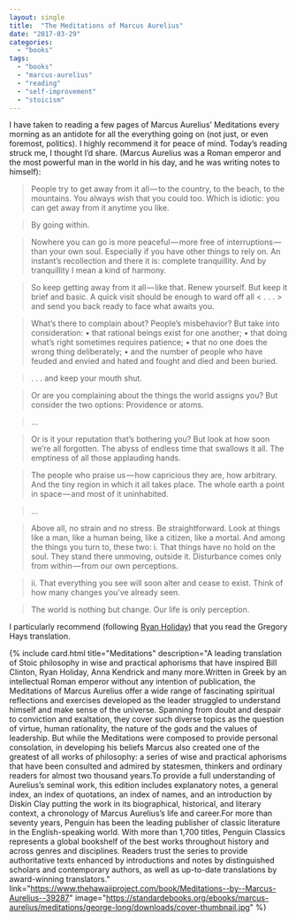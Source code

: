 ```yaml
---
layout: single
title:  "The Meditations of Marcus Aurelius"
date: "2017-03-29"
categories: 
  - "books"
tags: 
  - "books"
  - "marcus-aurelius"
  - "reading"
  - "self-improvement"
  - "stoicism"
---
```


I have taken to reading a few pages of Marcus Aurelius’ Meditations every morning as an antidote for all the everything going on (not just, or even foremost, politics). I highly recommend it for peace of mind. Today’s reading struck me, I thought I’d share. (Marcus Aurelius was a Roman emperor and the most powerful man in the world in his day, and he was writing notes to himself):

> People try to get away from it all — to the country, to the beach, to the mountains. You always wish that you could too. Which is idiotic: you can get away from it anytime you like.

> By going within.

> Nowhere you can go is more peaceful — more free of interruptions — than your own soul. Especially if you have other things to rely on. An instant’s recollection and there it is: complete tranquillity. And by tranquillity I mean a kind of harmony.

> So keep getting away from it all — like that. Renew yourself. But keep it brief and basic. A quick visit should be enough to ward off all < . . . > and send you back ready to face what awaits you.

> What’s there to complain about? People’s misbehavior? But take into consideration: • that rational beings exist for one another; • that doing what’s right sometimes requires patience; • that no one does the wrong thing deliberately; • and the number of people who have feuded and envied and hated and fought and died and been buried.

> . . . and keep your mouth shut.

> Or are you complaining about the things the world assigns you? But consider the two options: Providence or atoms.

> …

> Or is it your reputation that’s bothering you? But look at how soon we’re all forgotten. The abyss of endless time that swallows it all. The emptiness of all those applauding hands.

> The people who praise us — how capricious they are, how arbitrary. And the tiny region in which it all takes place. The whole earth a point in space — and most of it uninhabited.

> …

> Above all, no strain and no stress. Be straightforward. Look at things like a man, like a human being, like a citizen, like a mortal. And among the things you turn to, these two: i. That things have no hold on the soul. They stand there unmoving, outside it. Disturbance comes only from within — from our own perceptions.

> ii. That everything you see will soon alter and cease to exist. Think of how many changes you’ve already seen.

> The world is nothing but change. Our life is only perception.

I particularly recommend (following [Ryan Holiday](https://medium.com/u/2e2701ae378f)) that you read the Gregory Hays translation.

{% include card.html
   title="Meditations"
   description="A leading translation of Stoic philosophy in wise and practical aphorisms that have inspired Bill Clinton, Ryan Holiday, Anna Kendrick and many more.Written in Greek by an intellectual Roman emperor without any intention of publication, the Meditations of Marcus Aurelius offer a wide range of fascinating spiritual reflections and exercises developed as the leader struggled to understand himself and make sense of the universe. Spanning from doubt and despair to conviction and exaltation, they cover such diverse topics as the question of virtue, human rationality, the nature of the gods and the values of leadership. But while the Meditations were composed to provide personal consolation, in developing his beliefs Marcus also created one of the greatest of all works of philosophy: a series of wise and practical aphorisms that have been consulted and admired by statesmen, thinkers and ordinary readers for almost two thousand years.To provide a full understanding of Aurelius’s seminal work, this edition includes explanatory notes, a general index, an index of quotations, an index of names, and an introduction by Diskin Clay putting the work in its biographical, historical, and literary context, a chronology of Marcus Aurelius’s life and career.For more than seventy years, Penguin has been the leading publisher of classic literature in the English-speaking world. With more than 1,700 titles, Penguin Classics represents a global bookshelf of the best works throughout history and across genres and disciplines. Readers trust the series to provide authoritative texts enhanced by introductions and notes by distinguished scholars and contemporary authors, as well as up-to-date translations by award-winning translators."
   link="https://www.thehawaiiproject.com/book/Meditations--by--Marcus-Aurelius--39287"
   image="https://standardebooks.org/ebooks/marcus-aurelius/meditations/george-long/downloads/cover-thumbnail.jpg"
%}

